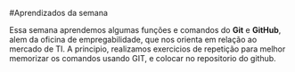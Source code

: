 #Aprendizados da semana

Essa semana aprendemos algumas funções e comandos do **Git** e **GitHub**, alem da oficina  de empregabilidade, que nos orienta em relação ao mercado de TI.
A principio, realizamos exercicios de repetição para melhor memorizar os comandos usando GIT, e colocar no repositorio do github.
